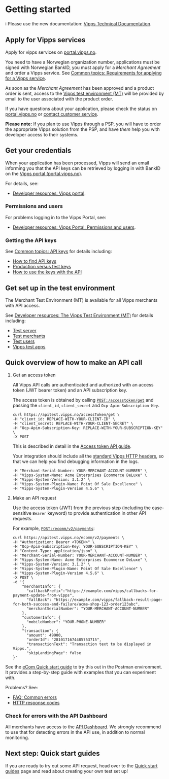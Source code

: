 <!-- START_METADATA
---
title: Getting started
sidebar_position: 2
pagination_next: null
pagination_prev: null
---
END_METADATA -->

# Getting started

<!-- START_COMMENT -->

ℹ️ Please use the new documentation:
[Vipps Technical Documentation](https://vippsas.github.io/vipps-developer-docs/docs/vipps-developers/vipps-getting-started).

<!-- END_COMMENT -->


## Apply for Vipps services

Apply for vipps services on [portal.vipps.no](https://portal.vipps.no).

You need to have a Norwegian organization number, applications must be signed with Norwegian BankID,
you must apply for a _Merchant Agreement_ and order a Vipps service.
See
[Common topics: Requirements for applying for a Vipps service](./common-topics/requirements.md).

As soon as the _Merchant Agreement_ has been approved and a product order is sent,
access to the
[Vipps test environment (MT)](test-environment.md)
will be provided by email to the user associated with the product order.

If you have questions about your application, please check the status on
[portal.vipps.no](https://portal.vipps.no) or
[contact customer service](https://www.vipps.no/kontakt-oss/bedrift/).

**Please note:** If you plan to use Vipps through a PSP, you will have to
order the appropriate Vipps solution from the PSP,
and have _them_ help you with developer access to their systems.

## Get your credentials

When your application has been processed, Vipps will send an email
informing you that the API keys can be retrieved by
logging in with BankID on the [Vipps portal (portal.vipps.no)](https://portal.vipps.no).

For details, see:

- [Developer resources: Vipps portal](./developer-resources/portal.md).

### Permissions and users

For problems logging in to the Vipps Portal, see:

- [Developer resources: Vipps Portal: Permissions and users](./developer-resources/portal.md#permissions-and-users).

### Getting the API keys

See
[Common topics: API keys](./common-topics/api-keys.md)
for details including:

- [How to find API keys](./common-topics/api-keys.md#getting-the-api-keys)
- [Production versus test keys](./common-topics/api-keys.md#production-and-test-keys)
- [How to use the keys with the API](./common-topics/api-keys.md#how-to-use-the-api-keys)

## Get set up in the test environment

The Merchant Test Environment (MT) is available for all Vipps merchants
with API access.

See
[Developer resources: The Vipps Test Environment (MT)](test-environment.md)
for details including:

- [Test server](test-environment.md#test-server)
- [Test merchants](test-environment.md#test-merchants)
- [Test users](test-environment.md#test-users)
- [Vipps test apps](test-environment.md#vipps-test-apps)

## Quick overview of how to make an API call

1. Get an access token

    All Vipps API calls are authenticated and authorized with an access token
    (JWT bearer token) and an API subscription key.

    The access token is obtained by calling
    [`POST:/accesstoken/get`](https://vippsas.github.io/vipps-developer-docs/api/access-token#tag/Authorization-Service/operation/fetchAuthorizationTokenUsingPost)
    and passing the `client_id`, `client_secret` and `Ocp-Apim-Subscription-Key`.

    ```http
    curl https://apitest.vipps.no/accessToken/get \
    -H "client_id: REPLACE-WITH-YOUR-CLIENT-ID" \
    -H "client_secret: REPLACE-WITH-YOUR-CLIENT-SECRET" \
    -H "Ocp-Apim-Subscription-Key: REPLACE-WITH-YOUR-SUBSCRIPTION-KEY" \
    -X POST
    ```

    This is described in detail in the [Access token API guide](https://vippsas.github.io/vipps-developer-docs/docs/APIs/access-token-api).

   Your integration should include all the [standard Vipps HTTP headers](common-topics/http-headers.md), so that we can help you find debugging information in the logs.

    ```http
    -H "Merchant-Serial-Number: YOUR-MERCHANT-ACCOUNT-NUMBER" \
    -H "Vipps-System-Name: Acme Enterprises Ecommerce DeLuxe" \
    -H "Vipps-System-Version: 3.1.2" \
    -H "Vipps-System-Plugin-Name: Point Of Sale Excellence" \
    -H "Vipps-System-Plugin-Version 4.5.6" \
    ```

2. Make an API request

    Use the access token (JWT) from the previous step (including the case-sensitive `Bearer` keyword) to provide authentication in other API requests.

    For example,
    [`POST:/ecomm/v2/payments`](https://vippsas.github.io/vipps-developer-docs/api/ecom#tag/Vipps-eCom-API/operation/initiatePaymentV3UsingPOST):

    ```http
    curl https://apitest.vipps.no/ecomm/v2/payments \
    -H "Authorization: Bearer <TOKEN>" \
    -H "Ocp-Apim-Subscription-Key: YOUR-SUBSCRIPTION-KEY" \
    -H "Content-Type: application/json" \
    -H "Merchant-Serial-Number: YOUR-MERCHANT-ACCOUNT-NUMBER" \
    -H "Vipps-System-Name: Acme Enterprises Ecommerce DeLuxe" \
    -H "Vipps-System-Version: 3.1.2" \
    -H "Vipps-System-Plugin-Name: Point Of Sale Excellence" \
    -H "Vipps-System-Plugin-Version 4.5.6" \
    -X POST \
    -d '{
        "merchantInfo": {
          "callbackPrefix":"https://example.com/vipps/callbacks-for-payment-update-from-vipps",
          "fallBack": "https://example.com/vipps/fallback-result-page-for-both-success-and-failure/acme-shop-123-order123abc",
          "merchantSerialNumber": "YOUR-MERCHANT-ACCOUNT-NUMBER"
        },
        "customerInfo": {
          "mobileNumber": "YOUR-PHONE-NUMBER"
        },
        "transaction": {
          "amount": 49900,
          "orderId": "2810171674485753715",
          "transactionText": "Transaction text to be displayed in Vipps.",
          "skipLandingPage": false
    }'
    ```

See the [eCom Quick start guide](https://vippsas.github.io/vipps-developer-docs/docs/APIs/ecom-api/vipps-ecom-api-quick-start)
to try this out in the Postman environment. It provides a step-by-step guide with examples that you can experiment with.

Problems? See:

* [FAQ: Common errors](./faqs/common-errors-faq.md)
* [HTTP response codes](./common-topics/http-response-codes.md)

### Check for errors with the API Dashboard

All merchants have access to the
[API Dashboard](./developer-resources/api-dashboard.md).
We strongly recommend to use that for detecting errors in the API use,
in addition to normal monitoring.

## Next step: Quick start guides

If you are ready to try out some API request, head over to the
[Quick start guides](quick-start-guides.md) page and read about creating your own test set up!
